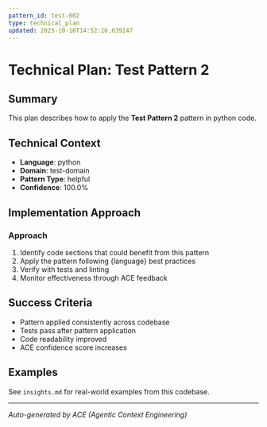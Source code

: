 ```yaml
---
pattern_id: test-002
type: technical_plan
updated: 2025-10-16T14:52:16.639247
---
```

# Technical Plan: Test Pattern 2

## Summary

This plan describes how to apply the **Test Pattern 2** pattern in python code.

## Technical Context

- **Language**: python
- **Domain**: test-domain
- **Pattern Type**: helpful
- **Confidence**: 100.0%

## Implementation Approach

### Approach

1. Identify code sections that could benefit from this pattern
2. Apply the pattern following {language} best practices
3. Verify with tests and linting
4. Monitor effectiveness through ACE feedback

## Success Criteria

- Pattern applied consistently across codebase
- Tests pass after pattern application
- Code readability improved
- ACE confidence score increases

## Examples

See `insights.md` for real-world examples from this codebase.

---

*Auto-generated by ACE (Agentic Context Engineering)*
